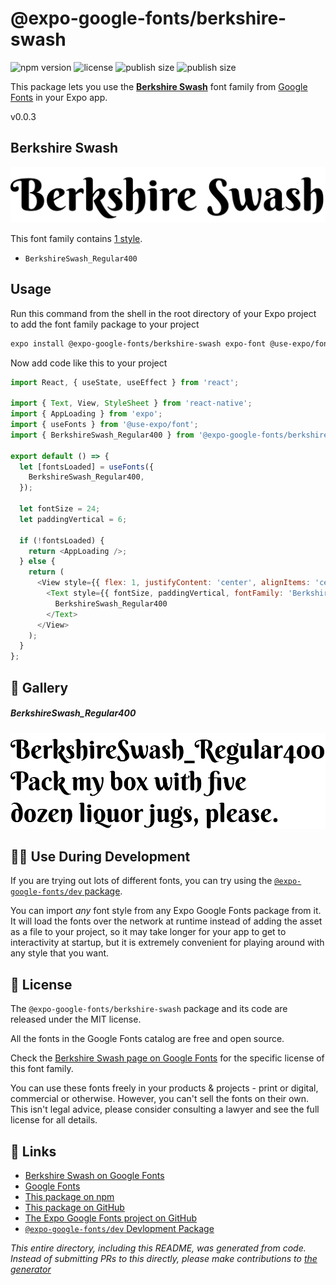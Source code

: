 # @expo-google-fonts/berkshire-swash

![npm version](https://flat.badgen.net/npm/v/@expo-google-fonts/berkshire-swash)
![license](https://flat.badgen.net/github/license/expo/google-fonts)
![publish size](https://flat.badgen.net/packagephobia/install/@expo-google-fonts/berkshire-swash)
![publish size](https://flat.badgen.net/packagephobia/publish/@expo-google-fonts/berkshire-swash)

This package lets you use the [**Berkshire Swash**](https://fonts.google.com/specimen/Berkshire+Swash) font family from [Google Fonts](https://fonts.google.com/) in your Expo app.

v0.0.3

## Berkshire Swash

![Berkshire Swash](./font-family.png)

This font family contains [1 style](#-gallery).

- `BerkshireSwash_Regular400`

## Usage

Run this command from the shell in the root directory of your Expo project to add the font family package to your project
```sh
expo install @expo-google-fonts/berkshire-swash expo-font @use-expo/font
```

Now add code like this to your project
```js
import React, { useState, useEffect } from 'react';

import { Text, View, StyleSheet } from 'react-native';
import { AppLoading } from 'expo';
import { useFonts } from '@use-expo/font';
import { BerkshireSwash_Regular400 } from '@expo-google-fonts/berkshire-swash';

export default () => {
  let [fontsLoaded] = useFonts({
    BerkshireSwash_Regular400,
  });

  let fontSize = 24;
  let paddingVertical = 6;

  if (!fontsLoaded) {
    return <AppLoading />;
  } else {
    return (
      <View style={{ flex: 1, justifyContent: 'center', alignItems: 'center' }}>
        <Text style={{ fontSize, paddingVertical, fontFamily: 'BerkshireSwash_Regular400' }}>
          BerkshireSwash_Regular400
        </Text>
      </View>
    );
  }
};

```

## 🔡 Gallery

##### BerkshireSwash_Regular400
![BerkshireSwash_Regular400](./2e73eb938ce44215938a21b199bc0a7eba8e1805d0d2528c3300ad7a1813d5e0.ttf.png)


## 👩‍💻 Use During Development

If you are trying out lots of different fonts, you can try using the [`@expo-google-fonts/dev` package](https://github.com/expo/google-fonts/tree/master/font-packages/dev#readme).

You can import *any* font style from any Expo Google Fonts package from it. It will load the fonts
over the network at runtime instead of adding the asset as a file to your project, so it may take longer
for your app to get to interactivity at startup, but it is extremely convenient
for playing around with any style that you want.

## 📖 License

The `@expo-google-fonts/berkshire-swash` package and its code are released under the MIT license.

All the fonts in the Google Fonts catalog are free and open source.

Check the [Berkshire Swash page on Google Fonts](https://fonts.google.com/specimen/Berkshire+Swash) for the specific license of this font family.

You can use these fonts freely in your products & projects - print or digital, commercial or otherwise. However, you can't sell the fonts on their own. This isn't legal advice, please consider consulting a lawyer and see the full license for all details.

## 🔗 Links

- [Berkshire Swash on Google Fonts](https://fonts.google.com/specimen/Berkshire+Swash)
- [Google Fonts](https://fonts.google.com/)
- [This package on npm](https://www.npmjs.com/package/@expo-google-fonts/berkshire-swash)
- [This package on GitHub](https://github.com/expo/google-fonts/tree/master/font-packages/berkshire-swash)
- [The Expo Google Fonts project on GitHub](https://github.com/expo/google-fonts)
- [`@expo-google-fonts/dev` Devlopment Package](https://github.com/expo/google-fonts/tree/master/font-packages/dev)


*This entire directory, including this README, was generated from code. Instead of submitting PRs to this directly, please make contributions to [the generator](https://github.com/expo/google-fonts/tree/master/packages/generator)*
